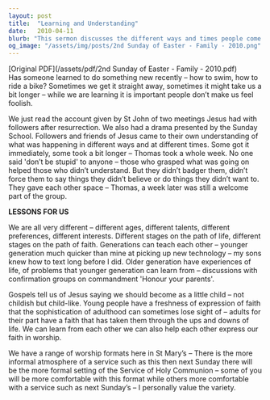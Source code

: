 ```yaml
---
layout: post
title:  "Learning and Understanding"
date:   2010-04-11
blurb: "This sermon discusses the different ways and times people come to understand things, using the example of Jesus' followers understanding His resurrection. It emphasizes the importance of patience and not making others feel foolish during their learning process. The sermon also highlights the value of intergenerational learning and the different expressions of faith."
og_image: "/assets/img/posts/2nd Sunday of Easter - Family - 2010.png"
---
```

[Original PDF](/assets/pdf/2nd Sunday of Easter - Family - 2010.pdf)    
Has someone learned to do something new recently – how to swim, how to ride a bike? Sometimes we get it straight away, sometimes it might take us a bit longer – while we are learning it is important people don’t make us feel foolish.

We just read the account given by St John of two meetings Jesus had with followers after resurrection. We also had a drama presented by the Sunday School. Followers and friends of Jesus came to their own understanding of what was happening in different ways and at different times. Some got it immediately, some took a bit longer – Thomas took a whole week. No one said 'don’t be stupid' to anyone – those who grasped what was going on helped those who didn’t understand. But they didn’t badger them, didn’t force them to say things they didn’t believe or do things they didn’t want to. They gave each other space – Thomas, a week later was still a welcome part of the group.

**LESSONS FOR US**

We are all very different – different ages, different talents, different preferences, different interests. Different stages on the path of life, different stages on the path of faith. Generations can teach each other – younger generation much quicker than mine at picking up new technology – my sons knew how to text long before I did. Older generation have experiences of life, of problems that younger generation can learn from – discussions with confirmation groups on commandment 'Honour your parents'.

Gospels tell us of Jesus saying we should become as a little child – not childish but child-like. Young people have a freshness of expression of faith that the sophistication of adulthood can sometimes lose sight of – adults for their part have a faith that has taken them through the ups and downs of life. We can learn from each other we can also help each other express our faith in worship.

We have a range of worship formats here in St Mary’s – There is the more informal atmosphere of a service such as this then next Sunday there will be the more formal setting of the Service of Holy Communion – some of you will be more comfortable with this format while others more comfortable with a service such as next Sunday’s – I personally value the variety.
